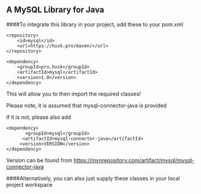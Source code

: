 ## A MySQL Library for Java

####To integrate this library in your project, add these to your pom.xml
```
<repository>
    <id>mysql</id>
    <url>https://husk.pro/maven/</url>
</repository>
```

```
<dependency>
    <groupId>pro.husk</groupId>
    <artifactId>mysql</artifactId>
    <version>1.0</version>
</dependency>
```

This will allow you to then import the required classes!

Please note, it is assumed that mysql-connector-java is provided

If it is not, please also add

```
<dependency>
       <groupId>mysql</groupId>
      <artifactId>mysql-connector-java</artifactId>
     <version>VERSION</version>
</dependency>
```

Version can be found from 
https://mvnrepository.com/artifact/mysql/mysql-connector-java

####Alternatively, you can also just supply these classes in your local project workspace